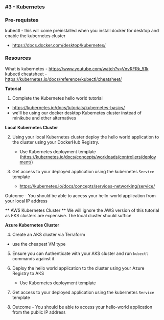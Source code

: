 ### #3 - Kubernetes

### Pre-requistes
kubectl - this will come preinstalled when you install docker for desktop and enable the kubernetes cluster
- https://docs.docker.com/desktop/kubernetes/

### Resources
What is kubernetes - https://www.youtube.com/watch?v=VnvRFRk_51k
kubectl cheatsheet - https://kubernetes.io/docs/reference/kubectl/cheatsheet/

**Tutorial**

1. Complete the Kubernetes hello world tutorial
- https://kubernetes.io/docs/tutorials/kubernetes-basics/
- we'll be using our docker desktop Kubernetes cluster instead of minikube and other alternatives

**Local Kubernetes Cluster**

2. Using your local Kubernetes cluster deploy the hello world application to the cluster using your DockerHub Registry.
   - Use Kubernetes deployment template (https://kubernetes.io/docs/concepts/workloads/controllers/deployment/)

3. Get access to your deployed application using the kubernetes `Service` template
   - https://kubernetes.io/docs/concepts/services-networking/service/

Outcome - You should be able to access your hello-world application from your local IP address

** AWS Kubernetes Cluster **
We will ignore the AWS version of this tutorial as EKS clusters are expensive. The local cluster should suffice

**Azure Kubernetes Cluster**

4. Create an AKS cluster via Terraform
- use the cheapest VM type

5. Ensure you can Authenticate with your AKS cluster and run `kubectl` commands against it

6. Deploy the hello world application to the cluster using your Azure Registry to AKS
   - Use Kubernetes deployment template

7. Get access to your deployed application using the kubernetes `Service` template

8. Outcome - You should be able to access your hello-world application from the public IP address

